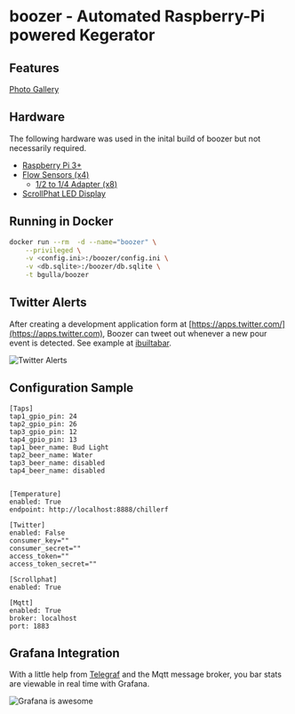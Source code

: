 # boozer - Automated Raspberry-Pi powered Kegerator

## Features

[Photo Gallery]()

## Hardware
The following hardware was used in the inital build of boozer but not necessarily required.
 * [Raspberry Pi 3+](https://www.adafruit.com/product/3055)
 * [Flow Sensors (x4)](https://www.adafruit.com/product/828)
   * [1/2 to 1/4 Adapter (x8)](https://www.amazon.com/gp/product/B00AB5X28G)
 * [ScrollPhat LED Display](https://shop.pimoroni.com/products/scroll-phat)
 
 

## Running in Docker
```bash
docker run --rm  -d --name="boozer" \
    --privileged \
    -v <config.ini>:/boozer/config.ini \
    -v <db.sqlite>:/boozer/db.sqlite \
    -t bgulla/boozer
```

## Twitter Alerts
After creating a development application form at [https://apps.twitter.com/](https://apps.twitter.com), Boozer can tweet out whenever a new pour event is detected. See example at [ibuiltabar](https://twitter.com/ibuiltabar).

![Twitter Alerts](https://github.com/bgulla/boozer/blob/master/img/twitter.jpg?raw=true)

## Configuration Sample
```
[Taps]
tap1_gpio_pin: 24
tap2_gpio_pin: 26 
tap3_gpio_pin: 12 
tap4_gpio_pin: 13
tap1_beer_name: Bud Light
tap2_beer_name: Water
tap3_beer_name: disabled
tap4_beer_name: disabled


[Temperature]
enabled: True
endpoint: http://localhost:8888/chillerf

[Twitter]
enabled: False
consumer_key=""
consumer_secret=""
access_token=""
access_token_secret=""

[Scrollphat]
enabled: True

[Mqtt]
enabled: True
broker: localhost
port: 1883
```

## Grafana Integration
With a little help from [Telegraf](https://github.com/influxdata/telegraf) and the Mqtt message broker, you bar stats are viewable in real time with Grafana.

![Grafana is awesome](https://github.com/bgulla/boozer/blob/master/dashboard/bar-dashboard.png?raw=true)

